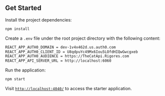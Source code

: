 ## Get Started

Install the project dependencies:

```bash
npm install
```

Create a `.env` file under the root project directory with the following content:

```bash
REACT_APP_AUTH0_DOMAIN = dev-1v4x462d.us.auth0.com
REACT_APP_AUTH0_CLIENT_ID = U8qdpuYc49Mx6Iou5LOfdHIQwGwcgxeb
REACT_APP_AUTH0_AUDIENCE = https://TheCatApi.Rigores.com
REACT_APP_API_SERVER_URL = http://localhost:6060
```

Run the application:

```bash
npm start
```

Visit [`http://localhost:4040/`](http://localhost:4040/) to access the starter application.
